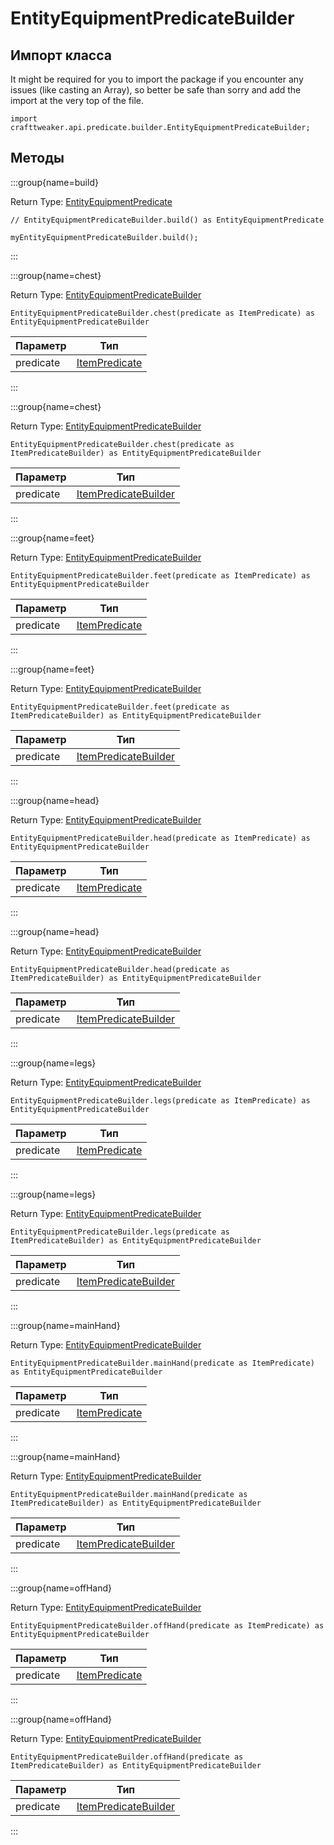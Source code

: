 # EntityEquipmentPredicateBuilder

## Импорт класса

It might be required for you to import the package if you encounter any issues (like casting an Array), so better be safe than sorry and add the import at the very top of the file.
```zenscript
import crafttweaker.api.predicate.builder.EntityEquipmentPredicateBuilder;
```


## Методы

:::group{name=build}

Return Type: [EntityEquipmentPredicate](/vanilla/api/predicate/EntityEquipmentPredicate)

```zenscript
// EntityEquipmentPredicateBuilder.build() as EntityEquipmentPredicate

myEntityEquipmentPredicateBuilder.build();
```

:::

:::group{name=chest}

Return Type: [EntityEquipmentPredicateBuilder](/vanilla/api/predicate/builder/EntityEquipmentPredicateBuilder)

```zenscript
EntityEquipmentPredicateBuilder.chest(predicate as ItemPredicate) as EntityEquipmentPredicateBuilder
```

| Параметр  | Тип                                                   |
| --------- | ----------------------------------------------------- |
| predicate | [ItemPredicate](/vanilla/api/predicate/ItemPredicate) |


:::

:::group{name=chest}

Return Type: [EntityEquipmentPredicateBuilder](/vanilla/api/predicate/builder/EntityEquipmentPredicateBuilder)

```zenscript
EntityEquipmentPredicateBuilder.chest(predicate as ItemPredicateBuilder) as EntityEquipmentPredicateBuilder
```

| Параметр  | Тип                                                                         |
| --------- | --------------------------------------------------------------------------- |
| predicate | [ItemPredicateBuilder](/vanilla/api/predicate/builder/ItemPredicateBuilder) |


:::

:::group{name=feet}

Return Type: [EntityEquipmentPredicateBuilder](/vanilla/api/predicate/builder/EntityEquipmentPredicateBuilder)

```zenscript
EntityEquipmentPredicateBuilder.feet(predicate as ItemPredicate) as EntityEquipmentPredicateBuilder
```

| Параметр  | Тип                                                   |
| --------- | ----------------------------------------------------- |
| predicate | [ItemPredicate](/vanilla/api/predicate/ItemPredicate) |


:::

:::group{name=feet}

Return Type: [EntityEquipmentPredicateBuilder](/vanilla/api/predicate/builder/EntityEquipmentPredicateBuilder)

```zenscript
EntityEquipmentPredicateBuilder.feet(predicate as ItemPredicateBuilder) as EntityEquipmentPredicateBuilder
```

| Параметр  | Тип                                                                         |
| --------- | --------------------------------------------------------------------------- |
| predicate | [ItemPredicateBuilder](/vanilla/api/predicate/builder/ItemPredicateBuilder) |


:::

:::group{name=head}

Return Type: [EntityEquipmentPredicateBuilder](/vanilla/api/predicate/builder/EntityEquipmentPredicateBuilder)

```zenscript
EntityEquipmentPredicateBuilder.head(predicate as ItemPredicate) as EntityEquipmentPredicateBuilder
```

| Параметр  | Тип                                                   |
| --------- | ----------------------------------------------------- |
| predicate | [ItemPredicate](/vanilla/api/predicate/ItemPredicate) |


:::

:::group{name=head}

Return Type: [EntityEquipmentPredicateBuilder](/vanilla/api/predicate/builder/EntityEquipmentPredicateBuilder)

```zenscript
EntityEquipmentPredicateBuilder.head(predicate as ItemPredicateBuilder) as EntityEquipmentPredicateBuilder
```

| Параметр  | Тип                                                                         |
| --------- | --------------------------------------------------------------------------- |
| predicate | [ItemPredicateBuilder](/vanilla/api/predicate/builder/ItemPredicateBuilder) |


:::

:::group{name=legs}

Return Type: [EntityEquipmentPredicateBuilder](/vanilla/api/predicate/builder/EntityEquipmentPredicateBuilder)

```zenscript
EntityEquipmentPredicateBuilder.legs(predicate as ItemPredicate) as EntityEquipmentPredicateBuilder
```

| Параметр  | Тип                                                   |
| --------- | ----------------------------------------------------- |
| predicate | [ItemPredicate](/vanilla/api/predicate/ItemPredicate) |


:::

:::group{name=legs}

Return Type: [EntityEquipmentPredicateBuilder](/vanilla/api/predicate/builder/EntityEquipmentPredicateBuilder)

```zenscript
EntityEquipmentPredicateBuilder.legs(predicate as ItemPredicateBuilder) as EntityEquipmentPredicateBuilder
```

| Параметр  | Тип                                                                         |
| --------- | --------------------------------------------------------------------------- |
| predicate | [ItemPredicateBuilder](/vanilla/api/predicate/builder/ItemPredicateBuilder) |


:::

:::group{name=mainHand}

Return Type: [EntityEquipmentPredicateBuilder](/vanilla/api/predicate/builder/EntityEquipmentPredicateBuilder)

```zenscript
EntityEquipmentPredicateBuilder.mainHand(predicate as ItemPredicate) as EntityEquipmentPredicateBuilder
```

| Параметр  | Тип                                                   |
| --------- | ----------------------------------------------------- |
| predicate | [ItemPredicate](/vanilla/api/predicate/ItemPredicate) |


:::

:::group{name=mainHand}

Return Type: [EntityEquipmentPredicateBuilder](/vanilla/api/predicate/builder/EntityEquipmentPredicateBuilder)

```zenscript
EntityEquipmentPredicateBuilder.mainHand(predicate as ItemPredicateBuilder) as EntityEquipmentPredicateBuilder
```

| Параметр  | Тип                                                                         |
| --------- | --------------------------------------------------------------------------- |
| predicate | [ItemPredicateBuilder](/vanilla/api/predicate/builder/ItemPredicateBuilder) |


:::

:::group{name=offHand}

Return Type: [EntityEquipmentPredicateBuilder](/vanilla/api/predicate/builder/EntityEquipmentPredicateBuilder)

```zenscript
EntityEquipmentPredicateBuilder.offHand(predicate as ItemPredicate) as EntityEquipmentPredicateBuilder
```

| Параметр  | Тип                                                   |
| --------- | ----------------------------------------------------- |
| predicate | [ItemPredicate](/vanilla/api/predicate/ItemPredicate) |


:::

:::group{name=offHand}

Return Type: [EntityEquipmentPredicateBuilder](/vanilla/api/predicate/builder/EntityEquipmentPredicateBuilder)

```zenscript
EntityEquipmentPredicateBuilder.offHand(predicate as ItemPredicateBuilder) as EntityEquipmentPredicateBuilder
```

| Параметр  | Тип                                                                         |
| --------- | --------------------------------------------------------------------------- |
| predicate | [ItemPredicateBuilder](/vanilla/api/predicate/builder/ItemPredicateBuilder) |


:::


